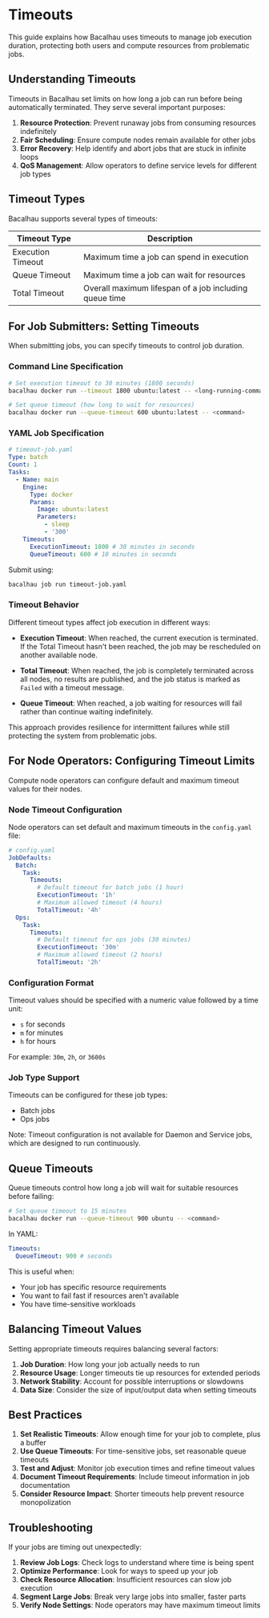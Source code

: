 # Timeouts

This guide explains how Bacalhau uses timeouts to manage job execution duration, protecting both users and compute resources from problematic jobs.

## Understanding Timeouts

Timeouts in Bacalhau set limits on how long a job can run before being automatically terminated. They serve several important purposes:

1. **Resource Protection**: Prevent runaway jobs from consuming resources indefinitely
2. **Fair Scheduling**: Ensure compute nodes remain available for other jobs
3. **Error Recovery**: Help identify and abort jobs that are stuck in infinite loops
4. **QoS Management**: Allow operators to define service levels for different job types

## Timeout Types

Bacalhau supports several types of timeouts:

| Timeout Type      | Description                                            |
| ----------------- | ------------------------------------------------------ |
| Execution Timeout | Maximum time a job can spend in execution              |
| Queue Timeout     | Maximum time a job can wait for resources              |
| Total Timeout     | Overall maximum lifespan of a job including queue time |

## For Job Submitters: Setting Timeouts

When submitting jobs, you can specify timeouts to control job duration.

### Command Line Specification

```bash
# Set execution timeout to 30 minutes (1800 seconds)
bacalhau docker run --timeout 1800 ubuntu:latest -- <long-running-command>

# Set queue timeout (how long to wait for resources)
bacalhau docker run --queue-timeout 600 ubuntu:latest -- <command>
```

### YAML Job Specification

```yaml
# timeout-job.yaml
Type: batch
Count: 1
Tasks:
  - Name: main
    Engine:
      Type: docker
      Params:
        Image: ubuntu:latest
        Parameters:
          - sleep
          - '300'
    Timeouts:
      ExecutionTimeout: 1800 # 30 minutes in seconds
      QueueTimeout: 600 # 10 minutes in seconds
```

Submit using:

```bash
bacalhau job run timeout-job.yaml
```

### Timeout Behavior

Different timeout types affect job execution in different ways:

- **Execution Timeout**: When reached, the current execution is terminated. If the Total Timeout hasn't been reached, the job may be rescheduled on another available node.

- **Total Timeout**: When reached, the job is completely terminated across all nodes, no results are published, and the job status is marked as `Failed` with a timeout message.

- **Queue Timeout**: When reached, a job waiting for resources will fail rather than continue waiting indefinitely.

This approach provides resilience for intermittent failures while still protecting the system from problematic jobs.

## For Node Operators: Configuring Timeout Limits

Compute node operators can configure default and maximum timeout values for their nodes.

### Node Timeout Configuration

Node operators can set default and maximum timeouts in the `config.yaml` file:

```yaml
# config.yaml
JobDefaults:
  Batch:
    Task:
      Timeouts:
        # Default timeout for batch jobs (1 hour)
        ExecutionTimeout: '1h'
        # Maximum allowed timeout (4 hours)
        TotalTimeout: '4h'
  Ops:
    Task:
      Timeouts:
        # Default timeout for ops jobs (30 minutes)
        ExecutionTimeout: '30m'
        # Maximum allowed timeout (2 hours)
        TotalTimeout: '2h'
```

### Configuration Format

Timeout values should be specified with a numeric value followed by a time unit:

- `s` for seconds
- `m` for minutes
- `h` for hours

For example: `30m`, `2h`, or `3600s`

### Job Type Support

Timeouts can be configured for these job types:

- Batch jobs
- Ops jobs

Note: Timeout configuration is not available for Daemon and Service jobs, which are designed to run continuously.

## Queue Timeouts

Queue timeouts control how long a job will wait for suitable resources before failing:

```bash
# Set queue timeout to 15 minutes
bacalhau docker run --queue-timeout 900 ubuntu -- <command>
```

In YAML:

```yaml
Timeouts:
  QueueTimeout: 900 # seconds
```

This is useful when:

- Your job has specific resource requirements
- You want to fail fast if resources aren't available
- You have time-sensitive workloads

## Balancing Timeout Values

Setting appropriate timeouts requires balancing several factors:

1. **Job Duration**: How long your job actually needs to run
2. **Resource Usage**: Longer timeouts tie up resources for extended periods
3. **Network Stability**: Account for possible interruptions or slowdowns
4. **Data Size**: Consider the size of input/output data when setting timeouts

## Best Practices

1. **Set Realistic Timeouts**: Allow enough time for your job to complete, plus a buffer
2. **Use Queue Timeouts**: For time-sensitive jobs, set reasonable queue timeouts
3. **Test and Adjust**: Monitor job execution times and refine timeout values
4. **Document Timeout Requirements**: Include timeout information in job documentation
5. **Consider Resource Impact**: Shorter timeouts help prevent resource monopolization

## Troubleshooting

If your jobs are timing out unexpectedly:

1. **Review Job Logs**: Check logs to understand where time is being spent
2. **Optimize Performance**: Look for ways to speed up your job
3. **Check Resource Allocation**: Insufficient resources can slow job execution
4. **Segment Large Jobs**: Break very large jobs into smaller, faster parts
5. **Verify Node Settings**: Node operators may have maximum timeout limits
